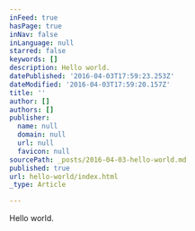 ```yaml
---
inFeed: true
hasPage: true
inNav: false
inLanguage: null
starred: false
keywords: []
description: Hello world.
datePublished: '2016-04-03T17:59:23.253Z'
dateModified: '2016-04-03T17:59:20.157Z'
title: ''
author: []
authors: []
publisher:
  name: null
  domain: null
  url: null
  favicon: null
sourcePath: _posts/2016-04-03-hello-world.md
published: true
url: hello-world/index.html
_type: Article

---
```

Hello world.
